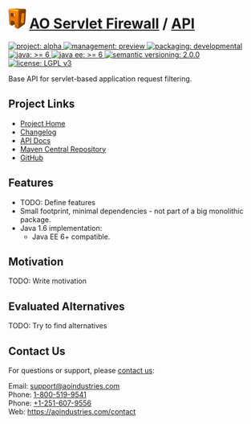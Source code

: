 # [<img src="ao-logo.png" alt="AO Logo" width="35" height="40">](https://aoindustries.com/) [AO Servlet Firewall](https://aoindustries.com/ao-servlet-firewall/) / [API](https://aoindustries.com/ao-servlet-firewall/api/)
<p>
	<a href="https://aoindustries.com/life-cycle#project-alpha">
		<img src="https://aoindustries.com/ao-badges/project-alpha.svg" alt="project: alpha" />
	</a>
	<a href="https://aoindustries.com/life-cycle#management-preview">
		<img src="https://aoindustries.com/ao-badges/management-preview.svg" alt="management: preview" />
	</a>
	<a href="https://aoindustries.com/life-cycle#packaging-developmental">
		<img src="https://aoindustries.com/ao-badges/packaging-developmental.svg" alt="packaging: developmental" />
	</a>
	<br />
	<a href="https://docs.oracle.com/javase/6/docs/api/">
		<img src="https://aoindustries.com/ao-badges/java-6.svg" alt="java: &gt;= 6" />
	</a>
	<a href="https://docs.oracle.com/javaee/6/api/">
		<img src="https://aoindustries.com/ao-badges/javaee-6.svg" alt="java ee: &gt;= 6" />
	</a>
	<a href="http://semver.org/spec/v2.0.0.html">
		<img src="https://aoindustries.com/ao-badges/semver-2.0.0.svg" alt="semantic versioning: 2.0.0" />
	</a>
	<a href="https://www.gnu.org/licenses/lgpl-3.0">
		<img src="https://aoindustries.com/ao-badges/license-lgpl-3.0.svg" alt="license: LGPL v3" />
	</a>
</p>

Base API for servlet-based application request filtering.

## Project Links
* [Project Home](https://aoindustries.com/ao-servlet-firewall/api/)
* [Changelog](https://aoindustries.com/ao-servlet-firewall/api/changelog)
* [API Docs](https://aoindustries.com/ao-servlet-firewall/api/apidocs/)
* [Maven Central Repository](https://search.maven.org/#search%7Cgav%7C1%7Cg:%22com.aoindustries%22%20AND%20a:%22ao-servlet-firewall-api%22)
* [GitHub](https://github.com/aoindustries/ao-servlet-firewall-api)

## Features
* TODO: Define features
* Small footprint, minimal dependencies - not part of a big monolithic package.
* Java 1.6 implementation:
    * Java EE 6+ compatible.

## Motivation
TODO: Write motivation

## Evaluated Alternatives
TODO: Try to find alternatives

## Contact Us
For questions or support, please [contact us](https://aoindustries.com/contact):

Email: [support@aoindustries.com](mailto:support@aoindustries.com)  
Phone: [1-800-519-9541](tel:1-800-519-9541)  
Phone: [+1-251-607-9556](tel:+1-251-607-9556)  
Web: https://aoindustries.com/contact
